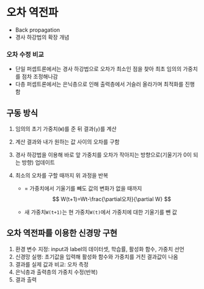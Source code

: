 # 오차 역전파

- Back propagation
- 경사 하강법의 확장 개념

### 오차 수정 비교



- 단일 퍼셉트론에서는 경사 하강법으로 오차가 최소인 점을 찾아 최초 임의의 가중치를 점차 조정해나감
- 다층 퍼셉트론에서는 은닉층으로 인해 출력층에서 거슬러 올라가며 최적화를 진행함 

## 구동 방식

1. 임의의 초기 가중치(`W`)를 준 뒤 결과(`y`)를 계산

2. 계산 결과와 내가 원하는 값 사이의 오차를 구함

3. 경사 하강법을 이용해 바로 앞 가중치를 오차가 작아지는 방향으로(기울기가 0이 되는 방향) 업데이트

4. 최소의 오차를 구할 때까지 위 과정을 반복

   - = 가중치에서 기울기를 빼도 값의 변화가 없을 때까지
     $$
     W(t+1)=Wt-\frac{\partial오차}{\partial W}
     $$

   - 새 가중치`W(t+1)`는 현 가중치`W(t)`에서 가중치에 대한 기울기를 뺀 값



## 오차 역전파를 이용한 신경망 구현

1. 환경 변수 지정: input과 label의 데이터셋, 학습률, 활성화 함수, 가중치 선언
2. 신경망 실행: 초기값을 입력해 활성화 함수와 가중치를 거친 결과값이 나옴
3. 결과를 실제 값과 비교: 오차 측정
4. 은닉층과 출력층의 가중치 수정(반복)
5. 결과 출력

